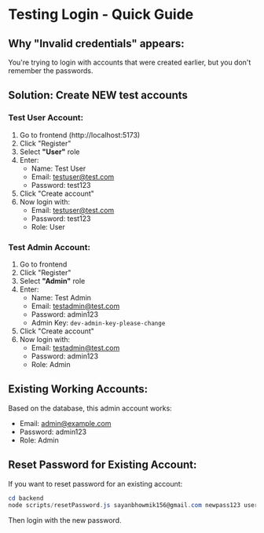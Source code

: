 # Testing Login - Quick Guide

## Why "Invalid credentials" appears:

You're trying to login with accounts that were created earlier, but you don't remember the passwords.

## Solution: Create NEW test accounts

### Test User Account:
1. Go to frontend (http://localhost:5173)
2. Click "Register"
3. Select **"User"** role
4. Enter:
   - Name: Test User
   - Email: testuser@test.com
   - Password: test123
5. Click "Create account"
6. Now login with:
   - Email: testuser@test.com
   - Password: test123
   - Role: User

### Test Admin Account:
1. Go to frontend
2. Click "Register"
3. Select **"Admin"** role
4. Enter:
   - Name: Test Admin
   - Email: testadmin@test.com
   - Password: admin123
   - Admin Key: `dev-admin-key-please-change`
5. Click "Create account"
6. Now login with:
   - Email: testadmin@test.com
   - Password: admin123
   - Role: Admin

## Existing Working Accounts:

Based on the database, this admin account works:
- Email: admin@example.com
- Password: admin123
- Role: Admin

## Reset Password for Existing Account:

If you want to reset password for an existing account:

```powershell
cd backend
node scripts/resetPassword.js sayanbhowmik156@gmail.com newpass123 user
```

Then login with the new password.
